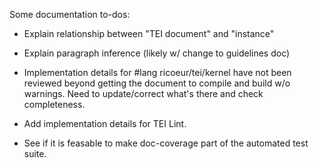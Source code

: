 Some documentation to-dos:

  - Explain relationship between "TEI document" and "instance"
  
  - Explain paragraph inference (likely w/ change to guidelines doc)
  
  - Implementation details for #lang ricoeur/tei/kernel
    have not been reviewed beyond getting the document to compile
    and build w/o warnings.
    Need to update/correct what's there and check completeness.
    
  - Add implementation details for TEI Lint.
  
  - See if it is feasable to make doc-coverage part of the automated
    test suite.

